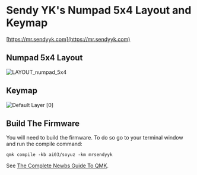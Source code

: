 # Sendy YK's Numpad 5x4 Layout and Keymap

[https://mr.sendyyk.com](https://mr.sendyyk.com)

## Numpad 5x4 Layout

![LAYOUT_numpad_5x4](https://raw.githubusercontent.com/mrsendyyk/my_qmk/master/soyuz/assets/layout-numpad-5x4-with-gmk-metropolis.png)

## Keymap

![Default Layer [0]](https://raw.githubusercontent.com/mrsendyyk/my_qmk/master/soyuz/assets/keymap-with-gmk-metropolis.png)

## Build The Firmware

You will need to build the firmware. To do so go to your terminal window and run the compile command:

    qmk compile -kb ai03/soyuz -km mrsendyyk

See [The Complete Newbs Guide To QMK](https://docs.qmk.fm/#/newbs).
